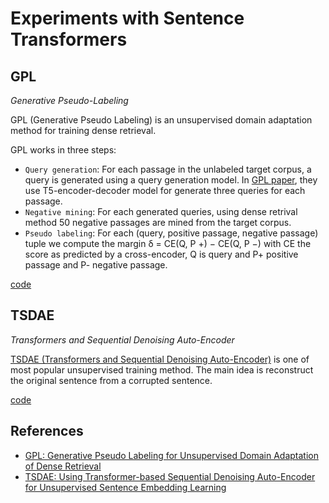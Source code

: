 # Experiments with Sentence Transformers

## GPL

*Generative Pseudo-Labeling*

GPL (Generative Pseudo Labeling) is an unsupervised domain adaptation method for training dense retrieval.

GPL works in three steps:

- `Query generation`: For each passage in the unlabeled target corpus, a query is generated using a query generation model. In [GPL paper](https://arxiv.org/abs/2112.07577), they use T5-encoder-decoder model for generate three queries for each passage.
- `Negative mining`: For each generated queries, using dense retrival method 50 negative passages are mined from the target corpus.
- `Pseudo labeling`: For each (query, positive passage, negative passage) tuple we compute the margin δ = CE(Q, P +) − CE(Q, P −) with CE the score as predicted by a cross-encoder, Q is query and P+ positive passage and P- negative passage.

[code](./src/gpl_sample.py)

## TSDAE

*Transformers and Sequential Denoising Auto-Encoder*

[TSDAE (Transformers and Sequential Denoising Auto-Encoder)](https://arxiv.org/abs/2104.06979) is one of most popular unsupervised training method.
The main idea is reconstruct the original sentence from a corrupted sentence.

[code](./src/tsdae.py)

## References

- [GPL: Generative Pseudo Labeling for Unsupervised Domain Adaptation of Dense Retrieval](https://arxiv.org/abs/2112.07577)
- [TSDAE: Using Transformer-based Sequential Denoising Auto-Encoder for Unsupervised Sentence Embedding Learning](https://arxiv.org/abs/2104.06979)
